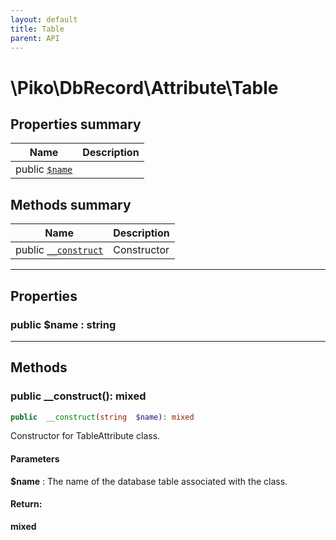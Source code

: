 ```yaml
---
layout: default
title: Table
parent: API
---
```




# \Piko\DbRecord\Attribute\Table








## Properties summary

| Name | Description |
|------|-------------|
| public [`$name`](#property_name) |   |


## Methods summary

| Name | Description |
|------|-------------|
| public [`__construct`](#method___construct) | Constructor |


-----


## Properties


<a name="property_name"></a>
### public **$name** : string




-----

## Methods




<a name="method___construct"></a>
### public **__construct()**: mixed

```php
public  __construct(string  $name): mixed
```

Constructor for TableAttribute class.



#### Parameters
**$name** :
The name of the database table associated with the class.






#### Return:
**mixed**


